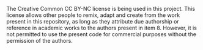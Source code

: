 The Creative Common CC BY-NC license is being used in this project. This license allows other people to remix, adapt and create from the work present in this repository, as long as they attribute due authorship or reference in academic works to the authors present in item 8. However, it is not permitted to use the present code for commercial purposes without the permission of the authors.